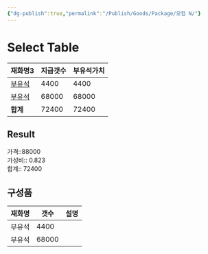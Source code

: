 ```yaml
---
{"dg-publish":true,"permalink":"/Publish/Goods/Package/모험 N/"}
---
```



# Select Table
<div><table class="dataview table-view-table"><thead class="table-view-thead"><tr class="table-view-tr-header"><th class="table-view-th"><span>재화명</span><span class="dataview small-text">3</span></th><th class="table-view-th"><span>지급갯수</span></th><th class="table-view-th"><span>부유석가치</span></th></tr></thead><tbody class="table-view-tbody"><tr><td><span><a data-tooltip-position="top" aria-label="Publish/Goods/Currencies/부유석.md" data-href="Publish/Goods/Currencies/부유석.md" href="Publish/Goods/Currencies/부유석.md" class="internal-link" target="_blank" rel="noopener">부유석</a></span></td><td>4400</td><td>4400</td></tr><tr><td><span><a data-tooltip-position="top" aria-label="Publish/Goods/Currencies/부유석.md" data-href="Publish/Goods/Currencies/부유석.md" href="Publish/Goods/Currencies/부유석.md" class="internal-link" target="_blank" rel="noopener">부유석</a></span></td><td>68000</td><td>68000</td></tr><tr><td><span><strong>합계</strong></span></td><td>72400</td><td>72400</td></tr></tbody></table></div><p><span><h2 data-heading="Result" dir="auto">Result</h2></span></p><span><span>가격::88000 <br></span></span><span><span>가성비:: 0.823 <br></span></span><span><span>합계:: 72400</span></span>

## 구성품
| **재화명** | **갯수** | 설명  |
| ------- | ------ | --- |
| 부유석     | 4400   |     |
| 부유석     | 68000  |     |



